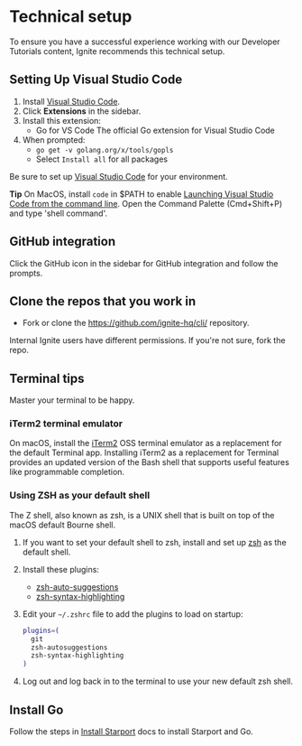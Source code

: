 # Technical setup

To ensure you have a successful experience working with our Developer Tutorials content, Ignite recommends this technical setup.

## Setting Up Visual Studio Code

1. Install [Visual Studio Code](https://vscode-docs.readthedocs.io/en/latest/editor/setup/).
1. Click **Extensions** in the sidebar.
1. Install this extension:
    - Go for VS Code The official Go extension for Visual Studio Code
1. When prompted:
    - `go get -v golang.org/x/tools/gopls`
    - Select `Install all` for all packages

Be sure to set up [Visual Studio Code](https://code.visualstudio.com/docs/setup/setup-overview) for your environment.

**Tip** On MacOS, install `code` in $PATH to enable [Launching Visual Studio Code from the command line](https://code.visualstudio.com/docs/setup/mac#_launching-from-the-command-line). Open the Command Palette (Cmd+Shift+P) and type 'shell command'.  

## GitHub integration

Click the GitHub icon in the sidebar for GitHub integration and follow the prompts.

## Clone the repos that you work in

- Fork or clone the <https://github.com/ignite-hq/cli/> repository.

Internal Ignite users have different permissions. If you're not sure, fork the repo.

## Terminal tips

Master your terminal to be happy.

### iTerm2 terminal emulator

On macOS, install the [iTerm2](https://iterm2.com/) OSS terminal emulator as a replacement for the default Terminal app. Installing iTerm2 as a replacement for Terminal provides an updated version of the Bash shell that supports useful features like programmable completion.

### Using ZSH as your default shell

The Z shell, also known as zsh, is a UNIX shell that is built on top of the macOS default Bourne shell.

1. If you want to set your default shell to zsh, install and set up [zsh](https://github.com/ohmyzsh/ohmyzsh/wiki/Installing-ZSH) as the default shell.

1. Install these plugins:
    - [zsh-auto-suggestions](https://github.com/zsh-users/zsh-autosuggestions/blob/master/INSTALL.md#oh-my-zsh)
    - [zsh-syntax-highlighting](https://github.com/zsh-users/zsh-syntax-highlighting/blob/master/INSTALL.md#oh-my-zsh)

1. Edit your `~/.zshrc` file to add the plugins to load on startup:

    ```sh
    plugins=(
      git
      zsh-autosuggestions
      zsh-syntax-highlighting
    )
    ```

1. Log out and log back in to the terminal to use your new default zsh shell.

## Install Go

Follow the steps in [Install Starport](../guide/install.md) docs to install Starport and Go.
